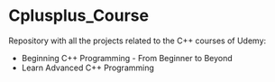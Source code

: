 # Cplusplus_Course
Repository with all the projects related to the C++ courses of Udemy:
- Beginning C++ Programming - From Beginner to Beyond
- Learn Advanced C++ Programming
